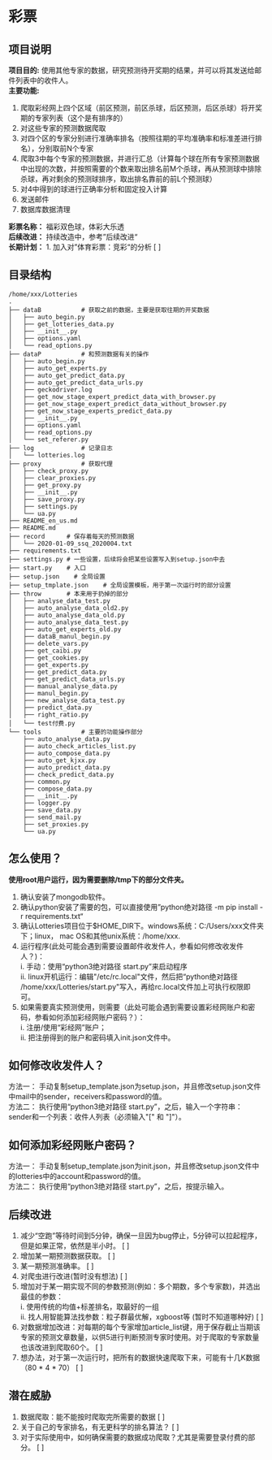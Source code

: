 # 彩票
## 项目说明
**项目目的:** 使用其他专家的数据，研究预测待开奖期的结果，并可以将其发送给邮件列表中的收件人。 \
**主要功能:**
  1. 爬取彩经网上四个区域（前区预测，前区杀球，后区预测，后区杀球）将开奖期的专家列表（这个是有排序的）
  2. 对这些专家的预测数据爬取
  3. 对四个区的专家分别进行准确率排名（按照往期的平均准确率和标准差进行排名），分别取前N个专家
  4. 爬取3中每个专家的预测数据，并进行汇总（计算每个球在所有专家预测数据中出现的次数，并按照需要的个数来取出排名前M个杀球，再从预测球中排除杀球，再对剩余的预测球排序，取出排名靠前的前L个预测球）
  5. 对4中得到的球进行正确率分析和固定投入计算
  6. 发送邮件
  7. 数据库数据清理
 
**彩票名称：** 福彩双色球，体彩大乐透 \
**后续改进：** 持续改造中，参考”后续改进“ \
**长期计划：** 
    1. 加入对”体育彩票：竞彩“的分析      [  ]

## 目录结构
```tree
/home/xxx/Lotteries
.
├── dataB           # 获取之前的数据，主要是获取往期的开奖数据
│   ├── auto_begin.py
│   ├── get_lotteries_data.py
│   ├── __init__.py
│   ├── options.yaml
│   └── read_options.py
├── dataP           # 和预测数据有关的操作
│   ├── auto_begin.py
│   ├── auto_get_experts.py
│   ├── auto_get_predict_data.py
│   ├── auto_get_predict_data_urls.py
│   ├── geckodriver.log
│   ├── get_now_stage_expert_predict_data_with_browser.py
│   ├── get_now_stage_expert_predict_data_without_browser.py
│   ├── get_now_stage_experts_predict_data.py
│   ├── __init__.py
│   ├── options.yaml
│   ├── read_options.py
│   └── set_referer.py
├── log             # 记录日志
│   └── lotteries.log
├── proxy           # 获取代理
│   ├── check_proxy.py
│   ├── clear_proxies.py
│   ├── get_proxy.py
│   ├── __init__.py
│   ├── save_proxy.py
│   ├── settings.py
│   └── ua.py
├── README_en_us.md
├── README.md
├── record      # 保存着每天的预测数据
│   └── 2020-01-09_ssq_2020004.txt
├── requirements.txt
├── settings.py # 一些设置，后续将会把某些设置写入到setup.json中去
├── start.py    # 入口
├── setup.json    # 全局设置
├── setup_tmplate.json    # 全局设置模板，用于第一次运行时的部分设置
├── throw       # 本来用于扔掉的部分
│   ├── analyse_data_test.py
│   ├── auto_analyse_data_old2.py
│   ├── auto_analyse_data_old.py
│   ├── auto_analyse_data_test.py
│   ├── auto_get_experts_old.py
│   ├── dataB_manul_begin.py
│   ├── delete_vars.py
│   ├── get_caibi.py
│   ├── get_cookies.py
│   ├── get_experts.py
│   ├── get_predict_data.py
│   ├── get_predict_data_urls.py
│   ├── manual_analyse_data.py
│   ├── manul_begin.py
│   ├── new_analyse_data_test.py
│   ├── predict_data.py
│   ├── right_ratio.py
│   └── test付费.py
└── tools           # 主要的功能操作部分
    ├── auto_analyse_data.py
    ├── auto_check_articles_list.py
    ├── auto_compose_data.py
    ├── auto_get_kjxx.py
    ├── auto_predict_data.py
    ├── check_predict_data.py
    ├── common.py
    ├── compose_data.py
    ├── __init__.py
    ├── logger.py
    ├── save_data.py
    ├── send_mail.py
    ├── set_proxies.py
    └── ua.py
```

## 怎么使用？
**使用root用户运行，因为需要删除/tmp下的部分文件夹。**
  1. 确认安装了mongodb软件。
  2. 确认python安装了需要的包，可以直接使用”python绝对路径 -m pip install -r requirements.txt“
  3. 确认Lotteries项目位于$HOME_DIR下。windows系统：C:/Users/xxx文件夹下；linux， mac OS和其他unix系统：/home/xxx.
  4. 运行程序(此处可能会遇到需要设置邮件收发件人，参看如何修改收发件人？)： \
    i. 手动：使用“python3绝对路径 start.py”来启动程序 \
    ii. linux开机运行：编辑"/etc/rc.local"文件，然后把“python绝对路径 /home/xxx/Lotteries/start.py"写入，再给rc.local文件加上可执行权限即可。
  5. 如果需要真实预测使用，则需要（此处可能会遇到需要设置彩经网账户和密码，参看如何添加彩经网账户密码？）：    \
    i. 注册/使用“彩经网”账户；    \
    ii. 把注册得到的账户和密码填入init.json文件中。
 

## 如何修改收发件人？
方法一： 手动复制setup_template.json为setup.json，并且修改setup.json文件中mail中的sender，receivers和password的值。    \
方法二： 执行使用“python3绝对路径 start.py”，之后，输入一个字符串：sender和一个列表：收件人列表（必须输入"\[" 和 "\]"）。


## 如何添加彩经网账户密码？
方法一： 手动复制setup_template.json为init.json，并且修改setup.json文件中的lotteries中的account和password的值。   \
方法二： 执行使用“python3绝对路径 start.py”，之后，按提示输入。


## 后续改进
1. 减少“空跑”等待时间到5分钟，确保一旦因为bug停止，5分钟可以拉起程序，但是如果正常，依然是半小时。   [  ]    
2. 增加某一期预测数据获取。  [  ]    
3. 某一期预测准确率。 [  ]   
4. 对爬虫进行改进(暂时没有想法)   [  ]
5. 增加对于某一期实现不同的参数预测(例如：多个期数，多个专家数)，并选出最佳的参数： \
    i. 使用传统的均值+标差排名，取最好的一组  \
    ii. 找人用智能算法找参数：粒子群最优解，xgboost等  (暂时不知道哪种好)  [  ] 
6. 对数据增加改进：对每期的每个专家增加article_list键，用于保存截止当期该专家的预测文章数量，以供5进行判断预测专家时使用。对于爬取的专家数量也该改进到爬取60个。    [  ]    
7. 想办法，对于第一次运行时，把所有的数据快速爬取下来，可能有十几K数据（80 * 4 * 70）    [  ]


## 潜在威胁
1. 数据爬取：能不能按时爬取完所需要的数据          [  ]
2. 关于自己的专家排名，有无更科学的排名算法？        [  ]
3. 对于实际使用中，如何确保需要的数据成功爬取？尤其是需要登录付费的部分。      [  ]